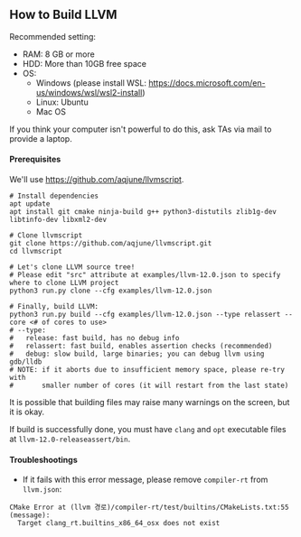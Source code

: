 ## How to Build LLVM

Recommended setting:
- RAM: 8 GB or more
- HDD: More than 10GB free space
- OS:
  - Windows (please install WSL: https://docs.microsoft.com/en-us/windows/wsl/wsl2-install)
  - Linux: Ubuntu
  - Mac OS

If you think your computer isn't powerful to do this, ask TAs via mail to provide a laptop.

#### Prerequisites

We'll use https://github.com/aqjune/llvmscript.

```
# Install dependencies
apt update
apt install git cmake ninja-build g++ python3-distutils zlib1g-dev libtinfo-dev libxml2-dev

# Clone llvmscript
git clone https://github.com/aqjune/llvmscript.git
cd llvmscript

# Let's clone LLVM source tree!
# Please edit "src" attribute at examples/llvm-12.0.json to specify where to clone LLVM project
python3 run.py clone --cfg examples/llvm-12.0.json

# Finally, build LLVM:
python3 run.py build --cfg examples/llvm-12.0.json --type relassert --core <# of cores to use>
# --type:
#   release: fast build, has no debug info
#   relassert: fast build, enables assertion checks (recommended)
#   debug: slow build, large binaries; you can debug llvm using gdb/lldb
# NOTE: if it aborts due to insufficient memory space, please re-try with
#       smaller number of cores (it will restart from the last state)
```

It is possible that building files may raise many warnings on the screen, but it is okay.

If build is successfully done, you must have `clang` and `opt` executable files at `llvm-12.0-releaseassert/bin`.

#### Troubleshootings

- If it fails with this error message, please remove `compiler-rt` from `llvm.json`:

```
CMake Error at (llvm 경로)/compiler-rt/test/builtins/CMakeLists.txt:55 (message):
  Target clang_rt.builtins_x86_64_osx does not exist
```
